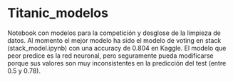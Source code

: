 # Titanic_modelos
Notebook con modelos para la competición y desglose de la limpieza de datos.
Al momento el mejor modelo ha sido el modelo de voting en stack (stack_model.ipynb) con una accuracy de 0.804 en Kaggle. El modelo que peor predice es la red neuronal, pero seguramente pueda modificarse porque sus valores son muy inconsistentes en la predicción del test (entre 0.5 y 0.78).
